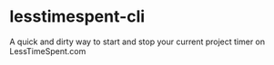 # lesstimespent-cli
A quick and dirty way to start and stop your current project timer on LessTimeSpent.com
